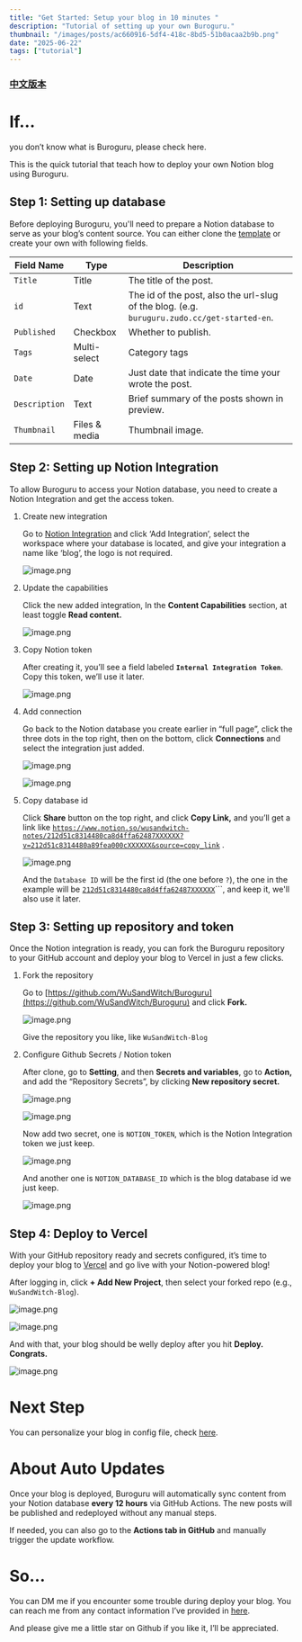 ```yaml
---
title: "Get Started: Setup your blog in 10 minutes "
description: "Tutorial of setting up your own Buroguru."
thumbnail: "/images/posts/ac660916-5df4-418c-8bd5-51b0acaa2b9b.png"
date: "2025-06-22"
tags: ["tutorial"]
---
```


### [中文版本](https://buroguru.zudo.cc/posts/get-started-zh)


# If…


you don’t know what is Buroguru, please check here.


This is the quick tutorial that teach how to deploy your own Notion blog using Buroguru.


## Step 1: Setting up database


Before deploying Buroguru, you'll need to prepare a Notion database to serve as your blog’s content source. You can either clone the [template](/21ad51c831448068b621f3b5def5dd2d) or create your own with following fields.


| Field Name    | Type          | Description                                                                                 |
| ------------- | ------------- | ------------------------------------------------------------------------------------------- |
| `Title`       | Title         | The title of the post.                                                                      |
| `id`          | Text          | The id of the post, also the url-slug of the blog. (e.g. `buruguru.zudo.cc/get-started-en`. |
| `Published`   | Checkbox      | Whether to publish.                                                                         |
| `Tags`        | Multi-select  | Category tags                                                                               |
| `Date`        | Date          | Just date that indicate the time your wrote the post.                                       |
| `Description` | Text          | Brief summary of the posts shown in preview.                                                |
| `Thumbnail`   | Files & media | Thumbnail image.                                                                            |


## Step 2: Setting up Notion Integration


To allow Buroguru to access your Notion database, you need to create a Notion Integration and get the access token.

1. Create new integration

	Go to [Notion Integration](https://www.notion.so/profile/integrations) and click ‘Add Integration’, select the workspace where your database is located, and give your integration a name like ‘blog’, the logo is not required.


	![image.png](/images/posts/394297d0-76b9-49ce-b2f9-e15a05673949.png)

2. Update the capabilities

	Click the new added integration, In the **Content Capabilities** section, at least toggle **Read content.**


	![image.png](/images/posts/1e60fec0-9c0e-4f77-8c1a-7954b8295193.png)

3. Copy Notion token

	After creating it, you’ll see a field labeled **`Internal Integration Token`**. Copy this token, we’ll use it later.


	![image.png](/images/posts/80f35274-7665-4aaf-9890-ec13c17a6ec6.png)

4. Add connection

	Go back to the Notion database you create earlier in “full page”, click the three dots in the top right, then on the bottom, click **Connections** and select the integration just added.


	![image.png](/images/posts/120cf8d9-dd26-4ce9-9855-bd11a3f1596f.png)


	![image.png](/images/posts/522e8049-6ef6-4f8a-8fdb-7be1c2f0f25c.png)

5. Copy database id

	Click **Share** button on the top right, and click **Copy Link,** and you’ll get a link like [`https://www.notion.so/wusandwitch-notes/212d51c8314480ca8d4ffa62487XXXXXX?v=212d51c8314480a89fea000cXXXXXX&source=copy_link`](https://www.notion.so/wusandwitch-notes/212d51c8314480ca8d4ffa624873e734?v=212d51c8314480a89fea000c43f4e73f) .


	![image.png](/images/posts/0da8a7f0-b4f8-458d-9199-65c720aa3bed.png)


	And the `Database ID` will be the first id (the one before `?`), the one in the example will be  [`212d51c8314480ca8d4ffa62487XXXXXX`](https://www.notion.so/wusandwitch-notes/212d51c8314480ca8d4ffa624873e734?v=212d51c8314480a89fea000c43f4e73f)```, and keep it, we'll also use it later.


## Step 3: Setting up repository and token


Once the Notion integration is ready, you can fork the Buroguru repository to your GitHub account and deploy your blog to Vercel in just a few clicks.

1. Fork the repository

	Go to [https://github.com/WuSandWitch/Buroguru](https://github.com/WuSandWitch/Buroguru) and click **Fork.**


	![image.png](/images/posts/88e3a534-26db-467c-843d-2470bbf1aa38.png)


	Give the repository you like, like `WuSandWitch-Blog`

2. Configure Github Secrets /  Notion token

	After clone, go to **Setting**, and then **Secrets and variables**, go to **Action,** and add the “Repository Secrets”, by clicking **New repository secret.**


	![image.png](/images/posts/d6d8bf3f-41e2-45d5-8e32-f8eeccf3ace8.png)


	![image.png](/images/posts/30162921-9c22-410e-b4a7-c941ba91f633.png)


	Now add two secret, one is `NOTION_TOKEN`, which is the Notion Integration token we just keep.


	![image.png](/images/posts/d2aa44d9-d13f-4cbf-a1af-5267a8f8f309.png)


	And another one is `NOTION_DATABASE_ID` which is the blog database id we just keep.


	![image.png](/images/posts/73495123-e767-4ee1-8349-d969aecbce0d.png)


## Step 4: Deploy to Vercel


With your GitHub repository ready and secrets configured, it’s time to deploy your blog to [Vercel](https://vercel.com/) and go live with your Notion-powered blog!


After logging in, click **+ Add New Project**, then select your forked repo (e.g., `WuSandWitch-Blog`).


![image.png](/images/posts/f4e38586-ac80-4f65-bcb3-a15d04a9b25f.png)


![image.png](/images/posts/937b1e89-107f-4cf1-a15e-d954b6e5e0bc.png)


And with that, your blog should be welly deploy after you hit **Deploy. Congrats.**


![image.png](/images/posts/4949f5fe-3794-440d-acbd-0713b6a0347e.png)


# Next Step


You can personalize your blog in config file, check [here](https://buroguru.zudo.cc/posts/config-guide-en).


# About Auto Updates


Once your blog is deployed, Buroguru will automatically sync content from your Notion database **every 12 hours** via GitHub Actions. The new posts will be published and redeployed without any manual steps.


If needed, you can also go to the **Actions tab in GitHub** and manually trigger the update workflow.


# So…


You can DM me if you encounter some trouble during deploy your blog. You can reach me from any contact information I’ve provided in [here](https://wusandwitch.zudo.cc/).


And please give me a little star on Github if you like it, I’ll be appreciated.

